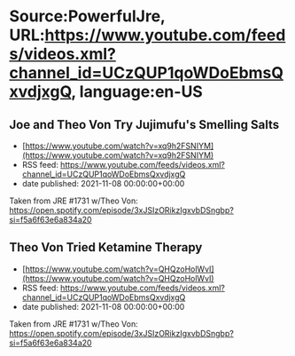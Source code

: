 # Source:PowerfulJre, URL:https://www.youtube.com/feeds/videos.xml?channel_id=UCzQUP1qoWDoEbmsQxvdjxgQ, language:en-US

## Joe and Theo Von Try Jujimufu's Smelling Salts
 - [https://www.youtube.com/watch?v=xq9h2FSNIYM](https://www.youtube.com/watch?v=xq9h2FSNIYM)
 - RSS feed: https://www.youtube.com/feeds/videos.xml?channel_id=UCzQUP1qoWDoEbmsQxvdjxgQ
 - date published: 2021-11-08 00:00:00+00:00

Taken from JRE #1731 w/Theo Von:
https://open.spotify.com/episode/3xJSIzORikzIgxvbDSngbp?si=f5a6f63e6a834a20

## Theo Von Tried Ketamine Therapy
 - [https://www.youtube.com/watch?v=QHQzoHolWvI](https://www.youtube.com/watch?v=QHQzoHolWvI)
 - RSS feed: https://www.youtube.com/feeds/videos.xml?channel_id=UCzQUP1qoWDoEbmsQxvdjxgQ
 - date published: 2021-11-08 00:00:00+00:00

Taken from JRE #1731 w/Theo Von:
https://open.spotify.com/episode/3xJSIzORikzIgxvbDSngbp?si=f5a6f63e6a834a20

